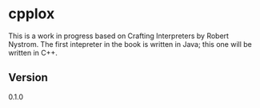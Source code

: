 # cpplox

This is a work in progress based on Crafting Interpreters by Robert Nystrom. The first intepreter in the book is written in Java; this one will be written in C++.

## Version

0.1.0
